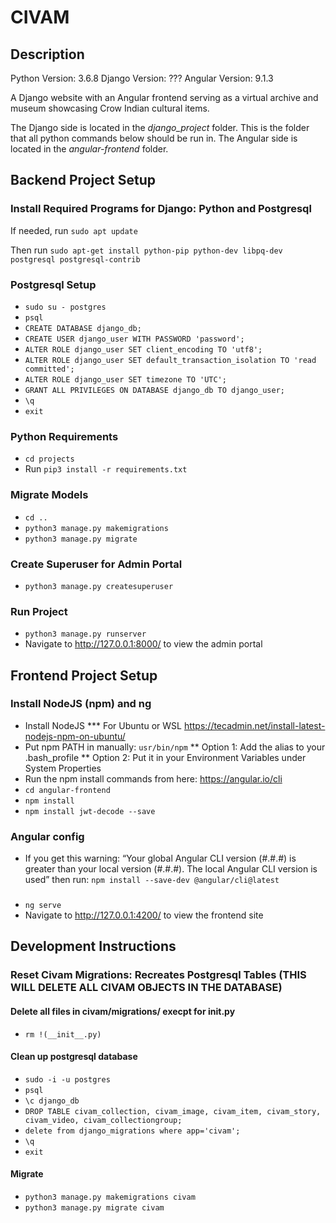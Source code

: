 # CIVAM
## Description
Python Version: 3.6.8
Django Version: ???
Angular Version: 9.1.3

A Django website with an Angular frontend serving as a virtual archive and museum showcasing Crow Indian cultural items.

The Django side is located in the *django_project* folder. This is the folder that all python commands below should be run in.
The Angular side is located in the *angular-frontend* folder.

## Backend Project Setup
### Install Required Programs for Django: Python and Postgresql
If needed, run `sudo apt update`

Then run `sudo apt-get install python-pip python-dev libpq-dev postgresql postgresql-contrib`

### Postgresql Setup
* `sudo su - postgres`
* `psql`
* `CREATE DATABASE django_db;`
* `CREATE USER django_user WITH PASSWORD 'password';`
* `ALTER ROLE django_user SET client_encoding TO 'utf8';`
* `ALTER ROLE django_user SET default_transaction_isolation TO 'read committed';`
* `ALTER ROLE django_user SET timezone TO 'UTC';`
* `GRANT ALL PRIVILEGES ON DATABASE django_db TO django_user;`
* `\q`
* `exit`

### Python Requirements
* `cd projects`
* Run `pip3 install -r requirements.txt`

### Migrate Models
* `cd ..`
* `python3 manage.py makemigrations`
* `python3 manage.py migrate`

### Create Superuser for Admin Portal
* `python3 manage.py createsuperuser`

### Run Project
* `python3 manage.py runserver`
* Navigate to http://127.0.0.1:8000/ to view the admin portal


## Frontend Project Setup
### Install NodeJS (npm) and ng
* Install NodeJS
*** For Ubuntu or WSL https://tecadmin.net/install-latest-nodejs-npm-on-ubuntu/ 
* Put npm PATH in manually: `usr/bin/npm`
** Option 1: Add the alias to your .bash_profile
** Option 2: Put it in your Environment Variables under System Properties
* Run the npm install commands from here: https://angular.io/cli 
* `cd angular-frontend`
* `npm install`
* `npm install jwt-decode --save`

### Angular config
* If you get this warning: “Your global Angular CLI version (#.#.#) is greater than your local version (#.#.#). The local Angular CLI version is used” then run: `npm install --save-dev @angular/cli@latest`

###
* `ng serve`
* Navigate to http://127.0.0.1:4200/ to view the frontend site

## Development Instructions
### Reset Civam Migrations: Recreates Postgresql Tables (THIS WILL DELETE ALL CIVAM OBJECTS IN THE DATABASE)
#### Delete all files in civam/migrations/ execpt for __init__.py
* `rm !(__init__.py)`

#### Clean up postgresql database
* `sudo -i -u postgres`
* `psql`
* `\c django_db`
* `DROP TABLE civam_collection, civam_image, civam_item, civam_story, civam_video, civam_collectiongroup;`
* `delete from django_migrations where app='civam';`
* `\q`
* `exit`

#### Migrate
* `python3 manage.py makemigrations civam`
* `python3 manage.py migrate civam`


